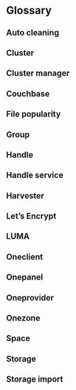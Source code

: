 # Glossary
<!-- short description of each concept with links to proper sections -->

## Auto cleaning

## Cluster

## Cluster manager

## Couchbase

## File popularity

## Group

## Handle

## Handle service

## Harvester

## Let’s Encrypt

## LUMA

## Oneclient

## Onepanel

## Oneprovider

## Onezone

## Space

## Storage

## Storage import
